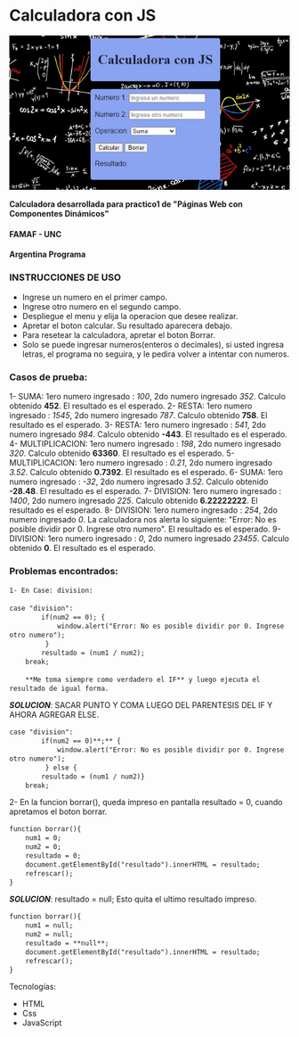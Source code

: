 # Calculadora con JS


<img src= https://github.com/maolivero89/sobre-mi/blob/main/PracticoN1/calculadora/imgcalculadora.jpg>

**Calculadora desarrollada para practico1 de "Páginas Web con Componentes Dinámicos"**
#### FAMAF - UNC
#### Argentina Programa




### INSTRUCCIONES DE USO

- Ingrese un numero en el primer campo.
- Ingrese otro numero en el segundo campo.
- Despliegue el menu y elija la operacion que desee realizar.
- Apretar el boton calcular. Su resultado aparecera debajo.
- Para resetear la calculadora, apretar el boton Borrar.
- Solo se puede ingresar numeros(enteros o decimales), si usted ingresa letras, el programa no seguira, y le pedira volver a intentar con numeros.







### Casos de prueba:

1- SUMA: 1ero numero ingresado : *100*, 2do numero ingresado *352*. Calculo obtenido **452**. El resultado es el esperado.
2- RESTA: 1ero numero ingresado : *1545*, 2do numero ingresado *787*. Calculo obtenido **758**. El resultado es el esperado.
3- RESTA: 1ero numero ingresado : *541*, 2do numero ingresado *984*. Calculo obtenido **-443**. El resultado es el esperado.
4- MULTIPLICACION: 1ero numero ingresado : *198*, 2do numero ingresado *320*. Calculo obtenido **63360**. El resultado es el esperado.
5- MULTIPLICACION: 1ero numero ingresado : *0.21*, 2do numero ingresado *3.52*. Calculo obtenido **0.7392**. El resultado es el esperado.
6- SUMA: 1ero numero ingresado : *-32*, 2do numero ingresado *3.52*. Calculo obtenido **-28.48**. El resultado es el esperado.
7- DIVISION: 1ero numero ingresado : *1400*, 2do numero ingresado *225*. Calculo obtenido **6.22222222**. El resultado es el esperado.
8- DIVISION: 1ero numero ingresado : *254*, 2do numero ingresado *0*. La calculadora nos alerta lo siguiente: "Error: No es posible dividir por 0. Ingrese otro numero". El resultado es el esperado.
9- DIVISION: 1ero numero ingresado : *0*, 2do numero ingresado *23455*. Calculo obtenido **0**. El resultado es el esperado.


### Problemas encontrados:
```
1- En Case: division: 

case "division":
        if(num2 == 0); {
            window.alert("Error: No es posible dividir por 0. Ingrese otro numero");
         } 
        resultado = (num1 / num2); 
    break; 

    **Me toma siempre como verdadero el IF** y luego ejecuta el resultado de igual forma.

```    

**_SOLUCION_**: SACAR PUNTO Y COMA LUEGO DEL PARENTESIS DEL IF Y AHORA AGREGAR ELSE.

```
case "division":
        if(num2 == 0)**;** {
            window.alert("Error: No es posible dividir por 0. Ingrese otro numero");
         } else {
        resultado = (num1 / num2)}
    break; 

```

2- En la funcion borrar(), queda impreso en pantalla resultado = 0, cuando apretamos el boton borrar.

```
function borrar(){
    num1 = 0;
    num2 = 0;
    resultado = 0;
    document.getElementById("resultado").innerHTML = resultado;
    refrescar();
}
```

**_SOLUCION_**: resultado = null; Esto quita el ultimo resultado impreso.

```
function borrar(){
    num1 = null;
    num2 = null;
    resultado = **null**;
    document.getElementById("resultado").innerHTML = resultado;
    refrescar();
}
```




Tecnologías:
- HTML
- Css
- JavaScript